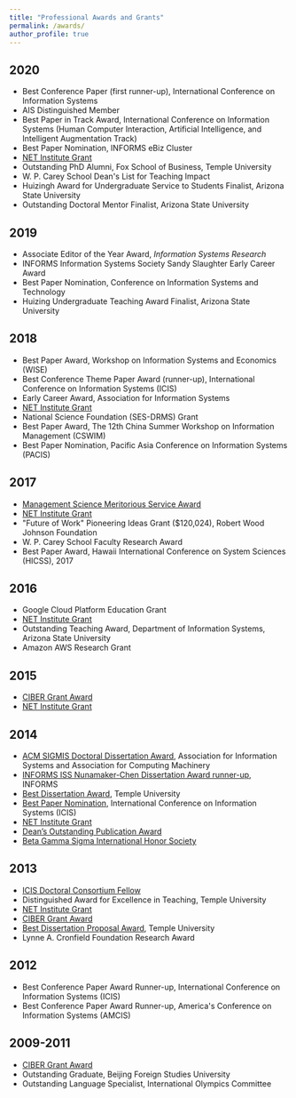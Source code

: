 ```yaml
---
title: "Professional Awards and Grants"
permalink: /awards/
author_profile: true
---
```


## 2020
- Best Conference Paper (first runner-up), International Conference on Information Systems
- AIS Distinguished Member
- Best Paper in Track Award, International Conference on Information Systems (Human Computer Interaction, Artificial Intelligence, and Intelligent Augmentation Track)
- Best Paper Nomination, INFORMS eBiz Cluster
- <a href="http://netinst.org/">NET Institute Grant</a>
- Outstanding PhD Alumni, Fox School of Business, Temple University
- W. P. Carey School Dean's List for Teaching Impact
- Huizingh Award for Undergraduate Service to Students Finalist, Arizona State University
- Outstanding Doctoral Mentor Finalist, Arizona State University

## 2019
- Associate Editor of the Year Award, <i>Information Systems Research</i>
- INFORMS Information Systems Society Sandy Slaughter Early Career Award
- Best Paper Nomination, Conference on Information Systems and Technology
- Huizing Undergraduate Teaching Award Finalist, Arizona State University

## 2018
- Best Paper Award, Workshop on Information Systems and Economics (WISE)
- Best Conference Theme Paper Award (runner-up), International Conference on Information Systems (ICIS)
- Early Career Award, Association for Information Systems
- <a href="http://netinst.org/">NET Institute Grant</a>
- National Science Foundation (SES-DRMS) Grant
- Best Paper Award, The 12th China Summer Workshop on Information Management (CSWIM)
- Best Paper Nomination, Pacific Asia Conference on Information Systems (PACIS)

## 2017
- <a href="http://pubsonline.informs.org/doi/pdf/10.1287/mnsc.2017.2909">Management Science Meritorious Service Award</a>
- <a href="http://netinst.org/">NET Institute Grant</a>
- "Future of Work" Pioneering Ideas Grant ($120,024), Robert Wood Johnson Foundation
- W. P. Carey School Faculty Research Award
- Best Paper Award, Hawaii International Conference on System Sciences (HICSS), 2017

## 2016
- Google Cloud Platform Education Grant
- <a href="http://netinst.org/">NET Institute Grant</a>
- Outstanding Teaching Award, Department of Information Systems, Arizona State University
- Amazon AWS Research Grant

## 2015
- <a href="http://www.fox.temple.edu/cms_research/institutes-and-centers/ciber/">CIBER Grant Award</a>
- <a href="http://netinst.org/">NET Institute Grant</a>

## 2014
- <a href="http://icis2014.aisnet.org/doctoral-consortium/dissertation-competition.html">ACM SIGMIS Doctoral Dissertation Award</a>, Association for Information Systems and Association for Computing Machinery
- <a href="https://www.informs.org/Community/ISS/Awards/INFORMS-ISS-Nunamaker-Chen-Dissertation-Award">INFORMS ISS Nunamaker-Chen Dissertation Award runner-up</a>, INFORMS
- <a href="http://www.fox.temple.edu/cms_academics/phd/fox-research-competition/">Best Dissertation Award</a>, Temple University
- <a href="http://icis2014.aisnet.org/">Best Paper Nomination</a>, International Conference on Information Systems (ICIS)
- <a href="http://netinst.org/">NET Institute Grant</a>
- <a href="http://www.fox.temple.edu/cms_academics/phd/fox-research-competition/">Dean’s Outstanding Publication Award</a>
- <a href="https://www.betagammasigma.org/">Beta Gamma Sigma International Honor Society</a>

## 2013
- <a href="http://icis2014.aisnet.org/doctoral-consortium/call-for-nominations.html">ICIS Doctoral Consortium Fellow</a>
- Distinguished Award for Excellence in Teaching, Temple University
- <a href="http://netinst.org/">NET Institute Grant</a>
- <a href="http://www.fox.temple.edu/cms_research/institutes-and-centers/ciber/">CIBER Grant Award</a>
- <a href="http://www.fox.temple.edu/cms_academics/phd/fox-research-competition/">Best Dissertation Proposal Award</a>, Temple University
- Lynne A. Cronfield Foundation Research Award

## 2012
- Best Conference Paper Award Runner-up, International Conference on Information Systems (ICIS)
- Best Conference Paper Award Runner-up, America's Conference on Information Systems (AMCIS)

## 2009-2011
- <a href="http://www.fox.temple.edu/cms_research/institutes-and-centers/ciber/">CIBER Grant Award</a>
- Outstanding Graduate, Beijing Foreign Studies University
- Outstanding Language Specialist, International Olympics Committee

<!-- {{ post.date | date: '%m %d, %Y' }} -->
